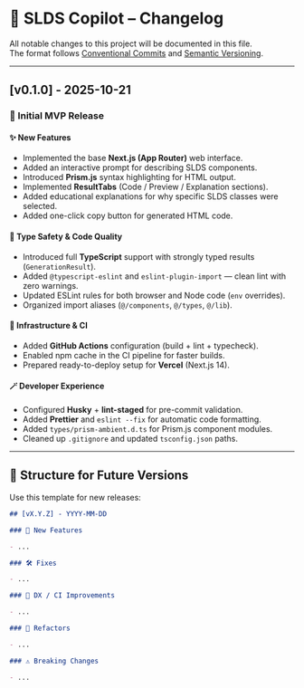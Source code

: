 # 🧩 SLDS Copilot – Changelog

All notable changes to this project will be documented in this file.  
The format follows [Conventional Commits](https://www.conventionalcommits.org) and [Semantic Versioning](https://semver.org/).

---

## [v0.1.0] - 2025-10-21

### 🚀 Initial MVP Release

#### ✨ New Features

- Implemented the base **Next.js (App Router)** web interface.
- Added an interactive prompt for describing SLDS components.
- Introduced **Prism.js** syntax highlighting for HTML output.
- Implemented **ResultTabs** (Code / Preview / Explanation sections).
- Added educational explanations for why specific SLDS classes were selected.
- Added one-click copy button for generated HTML code.

#### 🧠 Type Safety & Code Quality

- Introduced full **TypeScript** support with strongly typed results (`GenerationResult`).
- Added `@typescript-eslint` and `eslint-plugin-import` — clean lint with zero warnings.
- Updated ESLint rules for both browser and Node code (`env` overrides).
- Organized import aliases (`@/components`, `@/types`, `@/lib`).

#### 🧩 Infrastructure & CI

- Added **GitHub Actions** configuration (build + lint + typecheck).
- Enabled npm cache in the CI pipeline for faster builds.
- Prepared ready-to-deploy setup for **Vercel** (Next.js 14).

#### 🪄 Developer Experience

- Configured **Husky** + **lint-staged** for pre-commit validation.
- Added **Prettier** and `eslint --fix` for automatic code formatting.
- Added `types/prism-ambient.d.ts` for Prism.js component modules.
- Cleaned up `.gitignore` and updated `tsconfig.json` paths.

---

## 📌 Structure for Future Versions

Use this template for new releases:

```markdown
## [vX.Y.Z] - YYYY-MM-DD

### 🚀 New Features

- ...

### 🛠️ Fixes

- ...

### 🧠 DX / CI Improvements

- ...

### 🧹 Refactors

- ...

### ⚠️ Breaking Changes

- ...
```
